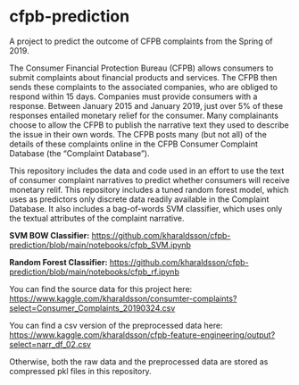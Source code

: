 # cfpb-prediction
 A project to predict the outcome of CFPB complaints from the Spring of 2019.

The Consumer Financial Protection Bureau (CFPB) allows consumers to submit complaints about financial products and services. The CFPB then sends these complaints to the associated companies, who are obliged to respond within 15 days. Companies must provide consumers with a response. Between January 2015 and January 2019, just over 5% of these responses entailed monetary relief for the consumer. Many complainants choose to allow the CFPB to publish the narrative text they used to describe the issue in their own words. The CFPB posts many (but not all) of the details of these complaints online in the CFPB Consumer Complaint Database (the “Complaint Database”).

This repository includes the data and code used in an effort to use the text of consumer complaint narratives to predict whether consumers will receive monetary relif. This repository includes a tuned random forest model, which uses as predictors only discrete data readily available in the Complaint Database. It also includes a bag-of-words SVM classifier, which uses only the textual attributes of the complaint narrative.

**SVM BOW Classifier:** https://github.com/kharaldsson/cfpb-prediction/blob/main/notebooks/cfpb_SVM.ipynb

**Random Forest Classifier:** https://github.com/kharaldsson/cfpb-prediction/blob/main/notebooks/cfpb_rf.ipynb

You can find the source data for this project here: https://www.kaggle.com/kharaldsson/consumter-complaints?select=Consumer_Complaints_20190324.csv

You can find a csv version of the preprocessed data here: https://www.kaggle.com/kharaldsson/cfpb-feature-engineering/output?select=narr_df_02.csv

Otherwise, both the raw data and the preprocessed data are stored as compressed pkl files in this repository.
